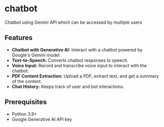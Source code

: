 # chatbot
 Chatbot using Gemini API which can be accessed by multiple users
## Features

- **Chatbot with Generative AI:** Interact with a chatbot powered by Google's Gemini model.
- **Text-to-Speech:** Converts chatbot responses to speech.
- **Voice Input:** Record and transcribe voice input to interact with the chatbot.
- **PDF Content Extraction:** Upload a PDF, extract text, and get a summary of the content.
- **Chat History:** Keeps track of user and bot interactions.


## Prerequisites

- Python 3.8+
- Google Generative AI API key
